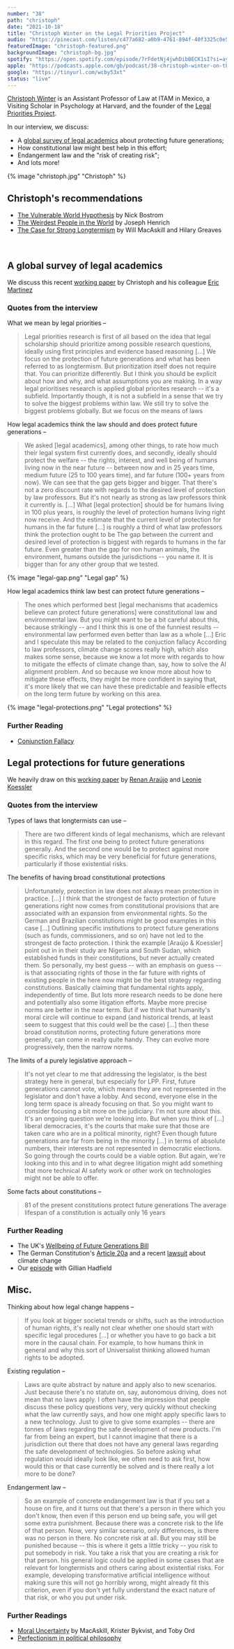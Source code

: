 ```yaml
---
number: "38"
path: "christoph"
date: "2021-10-18"
title: "Christoph Winter on the Legal Priorities Project"
audio: "https://pinecast.com/listen/c477a682-a0b9-4761-894f-40f3325c0e56.mp3"
featuredImage: "christoph-featured.png"
backgroundImage: "christoph-bg.jpg"
spotify: "https://open.spotify.com/episode/7rFdetNj4jwhDibBECK1sI?si=ayORrQmpS2-7niIt9t4gMQ"
apple: "https://podcasts.apple.com/gb/podcast/38-christoph-winter-on-the-legal-priorities-project/id1496501781?i=1000538965362"
google: "https://tinyurl.com/wcby53xt"
status: "live"
---
```


[Christoph Winter](https://www.christophwinter.net/) is an Assistant Professor of Law at ITAM in Mexico, a Visiting Scholar in Psychology at Harvard, and the founder of the [Legal Priorities Project](http://legalpriorities.org/).

 In our interview, we discuss:
 -   A [global survey of legal academics](https://www.legalpriorities.org/research/protecting-future-generations.html) about protecting future generations;
-   How constitutional law might best help in this effort;
-   Endangerment law and the "risk of creating risk";
-   And lots more!

<div class="episode-image_variable max-600">

{% image "christoph.jpg" "Christoph" %}

</div>

## Christoph's recommendations

- [The Vulnerable World Hypothesis](https://www.nickbostrom.com/papers/vulnerable.pdf) by Nick Bostrom
- [The Weirdest People in the World](https://www.goodreads.com/en/book/show/51710349) by Joseph Henrich
- [The Case for Strong Longtermism](https://globalprioritiesinstitute.org/hilary-greaves-william-macaskill-the-case-for-strong-longtermism-2/) by Will MacAskill and Hilary Greaves

<div className="bookshelf" > <Book url="https://www.nickbostrom.com/papers/vulnerable.pdf" image="book-christoph-1" spineColor="#06070c"/> <Book url="https://www.goodreads.com/en/book/show/51710349" image="book-christoph-2" spineColor="#cb542a"/> <Book url="https://globalprioritiesinstitute.org/hilary-greaves-william-macaskill-the-case-for-strong-longtermism-2/" image="book-christoph-3" spineColor="#232b40"/> </div><br/>

## A global survey of legal academics
We discuss this recent [working paper](https://www.legalpriorities.org/research/protecting-future-generations.html) by Christoph and his colleague [Eric Martinez](https://www.linkedin.com/in/eric-grimani)

### Quotes from the interview

What we mean by legal priorities –
> Legal priorities research is first of all based on the idea that legal scholarship should prioritize among possible research questions, ideally using first principles and evidence based reasoning [...] We focus on the protection of future generations and what has been referred to as longtermism. But prioritization itself does not require that. You can prioritize differently. But I think you should be explicit about how and why, and what assumptions you are making.
> In a way legal prioritises research is applied global priorites research -- it's a subfield. Importantly though, it is not a subfield in a sense that we try to solve the biggest problems within law. We still try to solve the biggest problems globally. But we focus on the means of laws

How legal academics think the law should and does protect future generations –
> We asked [legal academics], among other things, to rate how much their legal system first currently does, and secondly, ideally should protect the welfare -- the rights, interest, and well being of humans living now in the near future -- between now and in 25 years time, medium future (25 to 100 years time), and far future (100+ years from now).
> We can see that the gap gets bigger and bigger. That there's not a zero discount rate with regards to the desired level of protection by law professors. But it's not nearly as strong as law professors think it currently is. [...] What [legal protection] should be for humans living in 100 plus years, is roughly the level of protection humans living right now receive. And the estimate that the current level of protection for humans in the far future [...] is roughly a third of what law professors think the protection ought to be
> The gap between the current and desired level of protection is biggest with regards to humans in the far future. Even greater than the gap for non human animals, the environment, humans outside the jurisdictions -- you name it. It is bigger than for any other group that we tested.

{% image "legal-gap.png" "Legal gap" %}

How legal academics think law best can protect future generations –
> The ones which performed best [legal mechanisms that academics believe can protect future generations] were constitutional law and environmental law. But you might want to be a bit careful about this, because strikingly -- and I think this is one of the funniest results -- environmental law performed even better than law as a whole [...] Eric and I speculate this may be related to the conjuction fallacy
> According to law professors, climate change scores really high, which also makes some sense, because we know a lot more with regards to how to mitigate the effects of climate change than, say, how to solve the AI alignment problem. And so because we know more about how to mitigate these effects, they might be more confident in saying that, it's more likely that we can have these predictable and feasible effects on the long term future by working on this area.

{% image "legal-protections.png" "Legal protections" %}

### Further Reading
- [Conjunction Fallacy](https://en.wikipedia.org/wiki/Conjunction_fallacy)

## Legal protections for future generations
We heavily draw on this [working paper](https://papers.ssrn.com/sol3/papers.cfm?abstract_id=3933683) by [Renan Araújo](https://twitter.com/araujorenan2) and [Leonie Koessler](https://papers.ssrn.com/sol3/cf_dev/AbsByAuth.cfm?per_id=4849501)

### Quotes from the interview
Types of laws that longtermists can use –
> There are two different kinds of legal mechanisms, which are relevant in this regard. The first one being to protect future generations generally. And the second one would be to protect against more specific risks, which may be very beneficial for future generations, particularly if those existential risks. 

The benefits of having broad constitutional protections
> Unfortunately, protection in law does not always mean protection in practice. [...] I think that the strongest de facto protection of future generations right now comes from constitutional provisions that are associated with an expansion from environmental rights. So the German and Brazilian constitutions might be good examples in this case [...] Outlining specific institutions to protect future generations (such as funds, commissioners, and so on) have not led to the strongest de facto protection. I think the example [Araújo & Koessler] point out in in their study are Nigeria and South Sudan, which established funds in their constitutions, but never actually created them. So personally, my best guess -- with an emphasis on guess -- is that associating rights of those in the far future with rights of existing people in the here now might be the best strategy regarding constitutions. Basically claiming that fundamental rights apply, independently of time. But lots more research needs to be done here and potentially also some litigation efforts.
>  Maybe more precise norms are better in the near term. But if we think that humanity's moral circle will continue to expand (and historical trends, at least seem to suggest that this could well be the case) [...] then these broad constitution norms, protecting future generations more generally, can come in really quite handy. They can evolve more progressively, then the narrow norms.

The limits of a purely legislative approach –
> It's not yet clear to me that addressing the legislator, is the best strategy here in general, but especially for LPP. First, future generations cannot vote, which means they are not represented in the legislator and don't have a lobby. And second, everyone else in the long term space is already focusing on that. So you might want to consider focusing a bit more on the judiciary. I'm not sure about this. It's an ongoing question we're looking into. But when you think of [...] liberal democracies, it's the courts that make sure that those are taken care who are in a political minority, right? Even though future generations are far from being in the minority [...] in terms of absolute numbers, their interests are not represented in democratic elections. So going through the courts could be a viable option. But again, we're looking into this and in to what degree litigation might add something that more technical AI safety work or other work on technologies might not be able to offer.

Some facts about constitutions –
> 81 of the present constitutions protect future generations
> The average lifespan of a constitution is actually only 16 years

### Further Reading
- The UK's [Wellbeing of Future Generations Bill](https://lordslibrary.parliament.uk/wellbeing-of-future-generations-bill-hl/)
- The German Constitution's [Article 20a](https://www.gesetze-im-internet.de/englisch_gg/englisch_gg.html) and a recent [lawsuit](https://www.politico.eu/article/germany-climate-change-law-court-rules-partly-unconstitutional/) about climate change
- Our [episode](https://hearthisidea.com/episodes/gillian) with Gillian Hadfield

## Misc.
Thinking about how legal change happens –
> If you look at bigger societal trends or shifts, such as the introduction of human rights, it's really not clear whether one should start with specific legal procedures [...] or whether you have to go back a bit more in the causal chain. For example, to how humans think in general and why this sort of Universalist thinking allowed human rights to be adopted.

Existing regulation –
> Laws are quite abstract by nature and apply also to new scenarios. Just because there's no statute on, say, autonomous driving, does not mean that no laws apply. I often have the impression that people discuss these policy questions very, very quickly without checking what the law currently says, and how one might apply specific laws to a new technology. 
> Just to give to give some examples -- there are tonnes of laws regarding the safe development of new products. I'm far from being an expert, but I cannot imagine that there is a jurisdiction out there that does not have any general laws regarding the safe development of technologies. So before asking what regulation would ideally look like, we often need to ask first, how would this or that case currently be solved and is there really a lot more to be done?

Endangerment law –
> So an example of concrete endangerment law is that if you set a house on fire, and it turns out that there's a person in there which you don't know, then even if this person end up being safe, you will get some extra punishment. Because there was a concrete risk to the life of that person. Now, very similar scenario, only differences, is there was no person in there. No concrete risk at all. But you may still be punished because -- this is where it gets a little tricky -- you risk to put somebody in risk. You take a risk that you are creating a risk for that person.
> his general logic could be applied in some cases that are relevant for longtermists and others caring about existential risks. For example, developing transformative artificial intelligence without making sure this will not go horribly wrong, might already fit this criterion, even if you don't yet fully understand the exact nature of that risk, or who you put under risk.

### Further Readings
- [Moral Uncertainty](https://www.moraluncertainty.com/) by MacAskill, Krister Bykvist, and Toby Ord
- [Perfectionism in political philosophy](https://plato.stanford.edu/entries/perfectionism-moral/#PriStaNeu)

